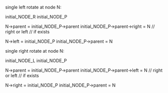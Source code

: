 single left rotate at node N:

initial_NODE_R
initial_NODE_P

N->parent = initial_NODE_P->parent
initial_NODE_P->parent->right = N // right or left // if exists


N->left = initial_NODE_P
initial_NODE_P->parent = N

single right rotate at node N:


initial_NODE_L
initial_NODE_P


N->parent = initial_NODE_P->parent
initial_NODE_P->parent->left = N // right or left // if exists


N->right = initial_NODE_P
initial_NODE_P->parent = N
